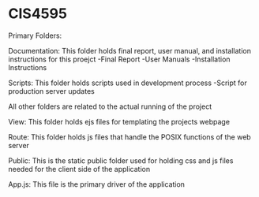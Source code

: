 # CIS4595

Primary Folders:

Documentation:
  This folder holds final report, user manual, and installation instructions for this proejct
  -Final Report
  -User Manuals
  -Installation Instructions
  
Scripts:
  This folder holds scripts used in development process
  -Script for production server updates
  
All other folders are related to the actual running of the project

View:
  This folder holds ejs files for templating the projects webpage
  
Route:
  This folder holds js files that handle the POSIX functions of the web server

Public:
  This is the static public folder used for holding css and js files needed for the client side of the application
 
App.js:
  This file is the primary driver of the application
